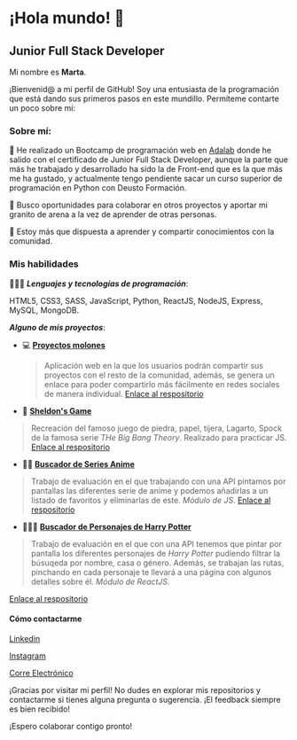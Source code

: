 
# ¡Hola mundo! 👋


## Junior Full Stack Developer

Mi nombre es **Marta**.

¡Bienvenid@ a mi perfil de GitHub! Soy una entusiasta de la programación que está dando sus primeros pasos en este mundillo. Permíteme contarte un poco sobre mí:

### Sobre mí:

🌱 He realizado un Bootcamp de programación web en [Adalab]() donde he salido con el certificado de Junior Full Stack Developer, aunque la parte que más he trabajado y desarrollado ha sido la de Front-end que es la que más me ha gustado, y actualmente tengo pendiente sacar un curso superior de programación en Python con Deusto Formación.

💼 Busco oportunidades para colaborar en otros proyectos y aportar mi granito de arena a la vez de aprender de otras personas. 

💬 Estoy más que dispuesta a aprender y compartir conocimientos con la comunidad.


### Mis habilidades

👩🏻‍💻 **_Lenguajes y tecnologías  de programación_**: 

 HTML5, CSS3, SASS, JavaScript, Python, ReactJS, NodeJS, Express, MySQL, MongoDB.

**_Alguno de mis proyectos_**:
- 💻 [**Proyectos molones**](https://proyectos-molones-xz0d.onrender.com/)
  > Aplicación web en la que los usuarios podrán compartir sus proyectos con el resto de la comunidad, además, se genera un enlace para poder compartirlo más fácilmente en redes sociales de manera individual.
  [Enlace al respositorio](https://github.com/MBueno992/proyectos-molones)

- 🖖 [**Sheldon's Game**](https://mbueno992.github.io/sheldon-s-Game/)

> Recreación del famoso juego de piedra, papel, tijera, Lagarto, Spock de la famosa serie _THe Big Bang Theory_. Realizado para practicar JS.
[Enlace al respositorio](https://github.com/MBueno992/sheldon-s-Game)

* 🐱‍👤 [**Buscador de Series Anime**](http://mbueno992.github.io/anime-series-search-engine/)
> Trabajo de evaluación en el que trabajando con una API pintamos por pantallas las diferentes serie de anime y podemos añadirlas a un listado de favoritos y eliminarlas de este. _Módulo de JS_.
[Enlace al respositorio](https://github.com/MBueno992/anime-series-search-engine)

+ 🧙🏻‍♂️ [**Buscador de Personajes de Harry Potter**](https://beta.adalab.es/modulo-3-evaluacion-final-MBueno992/)
> Trabajo de evaluación en el que con una API tenemos que pintar por pantalla los diferentes personajes de _Harry Potter_ pudiendo filtrar la búsuqeda por nombre, casa o género. Además, se trabajan las rutas, pinchando en cada personaje te llevará a una página con algunos detalles sobre él. _Módulo de ReactJS_.

[Enlace al respositorio](https://github.com/Adalab/modulo-3-evaluacion-final-MBueno992)


#### Cómo contactarme

[Linkedin](https://www.linkedin.com/in/mbueno992/)

[Instagram](https://www.instagram.com/tita_992/)

[Corre Electrónico](mailto:mbueno_92@hotmail.com)


¡Gracias por visitar mi perfil! No dudes en explorar mis repositorios y contactarme si tienes alguna pregunta o sugerencia. 
¡El feedback siempre es bien recibido!

¡Espero colaborar contigo pronto!
